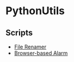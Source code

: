 # PythonUtils
## Scripts
- [File Renamer](https://github.com/Logician724/PythonUtils/blob/master/file-renamer.py)
- [Browser-based Alarm](https://github.com/Logician724/PythonUtils/blob/master/browser-alarm.py)
